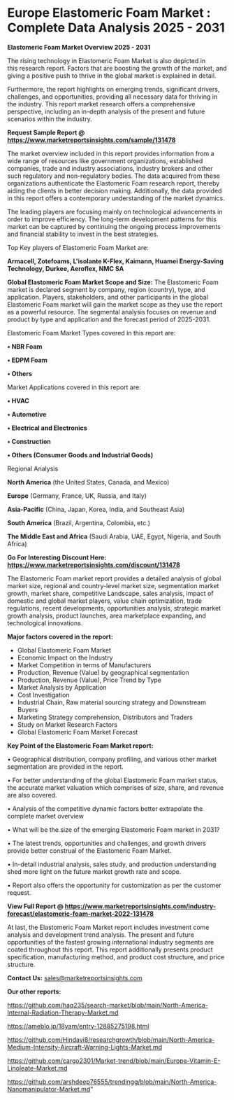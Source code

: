 # Europe Elastomeric Foam Market : Complete Data Analysis 2025 - 2031

<Strong> Elastomeric Foam Market Overview 2025 - 2031</strong>

The rising technology in Elastomeric Foam Market is also depicted in this research report. Factors that are boosting the growth of the market, and giving a positive push to thrive in the global market is explained in detail.

Furthermore, the report highlights on emerging trends, significant drivers, challenges, and opportunities, providing all necessary data for thriving in the industry. This report market research offers a comprehensive perspective, including an in-depth analysis of the present and future scenarios within the industry.

<strong>Request Sample Report @ <a href=https://www.marketreportsinsights.com/sample/131478>https://www.marketreportsinsights.com/sample/131478</a></strong>

The market overview included in this report provides information from a wide range of resources like government organizations, established companies, trade and industry associations, industry brokers and other such regulatory and non-regulatory bodies. The data acquired from these organizations authenticate the Elastomeric Foam research report, thereby aiding the clients in better decision making. Additionally, the data provided in this report offers a contemporary understanding of the market dynamics.

The leading players are focusing mainly on technological advancements in order to improve efficiency. The long-term development patterns for this market can be captured by continuing the ongoing process improvements and financial stability to invest in the best strategies.

Top Key players of Elastomeric Foam Market are:

<strong>Armacell, Zotefoams, L'isolante K-Flex, Kaimann, Huamei Energy-Saving Technology, Durkee, Aeroflex, NMC SA</strong>

<strong><b>Global Elastomeric Foam Market Scope and Size:</b></strong>
The Elastomeric Foam market is declared segment by company, region (country), type, and application. Players, stakeholders, and other participants in the global Elastomeric Foam market will gain the market scope as they use the report as a powerful resource. The segmental analysis focuses on revenue and product by type and application and the forecast period of 2025-2031.

Elastomeric Foam Market Types covered in this report are:

<strong>• NBR Foam

• EDPM Foam

• Others</strong>

Market Applications covered in this report are:

<strong>• HVAC

• Automotive

• Electrical and Electronics

• Construction

• Others (Consumer Goods and Industrial Goods)</strong> 

Regional Analysis

<strong>North America</strong> (the United States, Canada, and Mexico)

<strong>Europe</strong> (Germany, France, UK, Russia, and Italy)

<strong>Asia-Pacific</strong> (China, Japan, Korea, India, and Southeast Asia)

<strong>South America</strong> (Brazil, Argentina, Colombia, etc.)

<strong>The Middle East and Africa</strong> (Saudi Arabia, UAE, Egypt, Nigeria, and South Africa)

<strong>Go For Interesting Discount Here: <a href=https://www.marketreportsinsights.com/discount/131478>https://www.marketreportsinsights.com/discount/131478</a></strong>

The Elastomeric Foam market report provides a detailed analysis of global market size, regional and country-level market size, segmentation market growth, market share, competitive Landscape, sales analysis, impact of domestic and global market players, value chain optimization, trade regulations, recent developments, opportunities analysis, strategic market growth analysis, product launches, area marketplace expanding, and technological innovations.

<strong><b>Major factors covered in the report:</b></strong>
<ul>
  <li>Global Elastomeric Foam Market </li>
  <li>Economic Impact on the Industry</li>
  <li>Market Competition in terms of Manufacturers</li>
  <li>Production, Revenue (Value) by geographical segmentation</li>
  <li>Production, Revenue (Value), Price Trend by Type</li>
  <li>Market Analysis by Application</li>
  <li>Cost Investigation</li>
  <li>Industrial Chain, Raw material sourcing strategy and Downstream Buyers</li>
  <li>Marketing Strategy comprehension, Distributors and Traders</li>
  <li>Study on Market Research Factors</li>
  <li>Global Elastomeric Foam Market Forecast</li>
</ul>

<strong><b>Key Point of the Elastomeric Foam Market report:</b></strong>

• Geographical distribution, company profiling, and various other market segmentation are provided in the report.

• For better understanding of the global Elastomeric Foam market status, the accurate market valuation which comprises of size, share, and revenue are also covered.

• Analysis of the competitive dynamic factors better extrapolate the complete market overview

• What will be the size of the emerging Elastomeric Foam market in 2031?

• The latest trends, opportunities and challenges, and growth drivers provide better construal of the Elastomeric Foam Market.

• In-detail industrial analysis, sales study, and production understanding shed more light on the future market growth rate and scope.

• Report also offers the opportunity for customization as per the customer request.

<strong><b>View Full Report @ <a href=https://www.marketreportsinsights.com/industry-forecast/elastomeric-foam-market-2022-131478>https://www.marketreportsinsights.com/industry-forecast/elastomeric-foam-market-2022-131478</a></b></strong>


At last, the Elastomeric Foam Market report includes investment come analysis and development trend analysis. The present and future opportunities of the fastest growing international industry segments are coated throughout this report. This report additionally presents product specification, manufacturing method, and product cost structure, and price structure.

<strong>Contact Us:</strong>
sales@marketreportsinsights.com

<strong>Our other reports:</strong>

<a href=https://github.com/haq235/search-market/blob/main/North-America-Internal-Radiation-Therapy-Market.md>https://github.com/haq235/search-market/blob/main/North-America-Internal-Radiation-Therapy-Market.md</a>

<a href=https://ameblo.jp/18yam/entry-12885275198.html>https://ameblo.jp/18yam/entry-12885275198.html</a>

<a href=https://github.com/Hindavi8/researchgrowth/blob/main/North-America-Medium-Intensity-Aircraft-Warning-Lights-Market.md>https://github.com/Hindavi8/researchgrowth/blob/main/North-America-Medium-Intensity-Aircraft-Warning-Lights-Market.md</a>

<a href=https://github.com/cargo2301/Market-trend/blob/main/Europe-Vitamin-E-Linoleate-Market.md>https://github.com/cargo2301/Market-trend/blob/main/Europe-Vitamin-E-Linoleate-Market.md</a>

<a href=https://github.com/arshdeep76555/trendingg/blob/main/North-America-Nanomanipulator-Market.md>https://github.com/arshdeep76555/trendingg/blob/main/North-America-Nanomanipulator-Market.md</a>"
